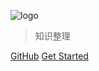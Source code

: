 ![logo](https://docsify.js.org/_media/icon.svg)

>知识整理 

[GitHub](https://github.com/pmsyn/)
[Get Started](#README)